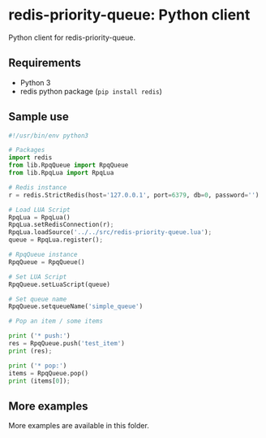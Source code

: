 # redis-priority-queue: Python client

Python client for redis-priority-queue.

## Requirements

 - Python 3
 - redis python package (`pip install redis`)

## Sample use

```python
#!/usr/bin/env python3

# Packages
import redis
from lib.RpqQueue import RpqQueue
from lib.RpqLua import RpqLua

# Redis instance
r = redis.StrictRedis(host='127.0.0.1', port=6379, db=0, password='')

# Load LUA Script
RpqLua = RpqLua()
RpqLua.setRedisConnection(r);
RpqLua.loadSource('../../src/redis-priority-queue.lua');
queue = RpqLua.register();

# RpqQueue instance
RpqQueue = RpqQueue()

# Set LUA Script
RpqQueue.setLuaScript(queue)

# Set queue name
RpqQueue.setqueueName('simple_queue')

# Pop an item / some items

print ('* push:')
res = RpqQueue.push('test_item')
print (res);

print ('* pop:')
items = RpqQueue.pop()
print (items[0]);

```

## More examples

More examples are available in this folder.
